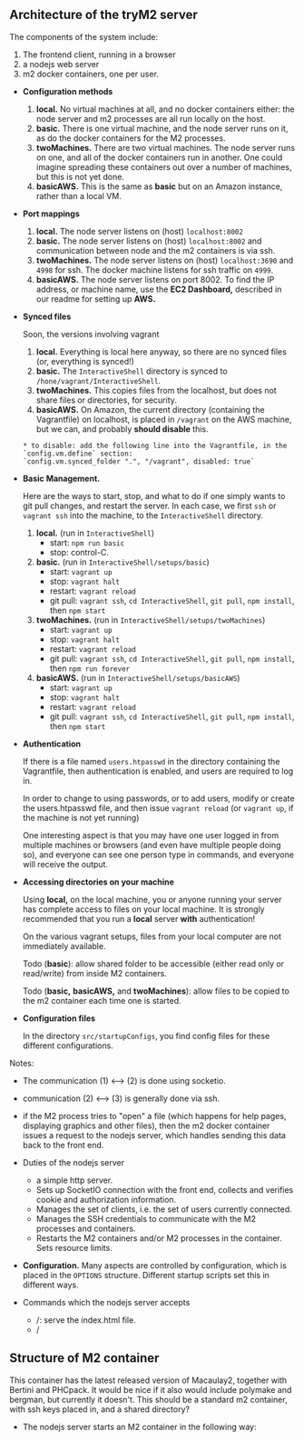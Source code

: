 Architecture of the tryM2 server
---------------------------------

The components of the system include:

1. The frontend client, running in a browser
2. a nodejs web server
3. m2 docker containers, one per user.

* **Configuration methods**

  1. **local.**  No virtual machines at all, and no docker containers either: the node server and m2 processes are all run locally on the host.
  2. **basic.** There is one virtual machine, and the node server runs on it, as do the docker containers for the M2 processes.
  3. **twoMachines.** There are two virtual machines.  The node server runs on one, and all of the docker containers run
  in another.  One could imagine spreading these containers out over a number of machines, but this is not
  yet done.
  4. **basicAWS.** This is the same as **basic** but on an Amazon instance, rather than a local VM.

* **Port mappings**

    1. **local.**  The node server listens on (host) `localhost:8002`
    2. **basic.** The node server listens on (host) `localhost:8002` and communication between node and the m2 containers
    is via ssh.
    3. **twoMachines.** The node server listens  on (host) `localhost:3690` and `4998` for ssh.
    The docker machine listens for ssh traffic on `4999`.
    4. **basicAWS.** The node server listens on port 8002.  To find the IP address, or machine name, use
    the **EC2 Dashboard,** described in our readme for setting up **AWS.**

* **Synced files**

    Soon, the versions involving vagrant

    1. **local.** Everything is local here anyway, so there are no synced files (or, everything is synced!)
    2. **basic.** The `InteractiveShell` directory is synced to `/hone/vagrant/InteractiveShell`.
    3. **twoMachines.** This copies files from the localhost, but does not share files or directories, for security.
    4. **basicAWS.** On Amazon, the current directory (containing the Vagrantfile) on localhost, is placed in `/vagrant`
    on the AWS machine, but we can, and probably **should disable** this.

      * to disable: add the following line into the Vagrantfile, in the `config.vm.define` section:
      `config.vm.synced_folder ".", "/vagrant", disabled: true`

* **Basic Management.**

  Here are the ways to start, stop, and what to do if one simply wants to git pull changes, and restart the server.
  In each case, we first `ssh` or `vagrant ssh` into the machine, to the `InteractiveShell` directory.

  1. **local.** (run in `InteractiveShell`)
      * start: `npm run basic`
      * stop: control-C.
  2. **basic.** (run in `InteractiveShell/setups/basic`)
      * start: `vagrant up`
      * stop: `vagrant halt`
      * restart: `vagrant reload`
      * git pull: `vagrant ssh`, `cd InteractiveShell`, `git pull`, `npm install`, then `npm start`
  3. **twoMachines.** (run in `InteractiveShell/setups/twoMachines`)
      * start: `vagrant up`
      * stop: `vagrant halt`
      * restart: `vagrant reload`
      * git pull: `vagrant ssh`, `cd InteractiveShell`, `git pull`, `npm install`, then `npm run forever`
  4. **basicAWS.** (run in `InteractiveShell/setups/basicAWS`)
      * start: `vagrant up`
      * stop: `vagrant halt`
      * restart: `vagrant reload`
      * git pull: `vagrant ssh`, `cd InteractiveShell`, `git pull`, `npm install`, then `npm start`

* **Authentication**

  If there is a file named `users.htpasswd` in the directory containing the Vagrantfile, then authentication
  is enabled, and users are required to log in.

  In order to change to using passwords, or to add users, modify or create the users.htpasswd file,
  and then issue `vagrant reload` (or `vagrant up`, if the machine is not yet running)

  One interesting aspect is that you may have one user logged in from multiple machines or browsers
  (and even have multiple people doing so), and everyone can see one person type in commands,
  and everyone will receive the output.

* **Accessing directories on your machine**

  Using **local,** on the local machine, you or anyone running your server has complete access to files on your local machine.
  It is strongly recommended that you run a **local** server **with** authentication!

  On the various vagrant setups, files from your local computer are not immediately available.

  Todo (**basic**): allow shared folder to be accessible (either read only or read/write) from inside M2 containers.

  Todo (**basic,** **basicAWS,** and **twoMachines**): allow files to be copied to the m2 container each time one is
  started.

* **Configuration files**

  In the directory `src/startupConfigs`, you find config files for these different configurations.




Notes:

* The communication (1) <--> (2) is done using socketio.
* communication (2) <--> (3) is generally done via ssh.
* if the M2 process tries to "open" a file (which happens for help pages,
    displaying graphics and other files), then the m2 docker container
    issues a request to the nodejs server, which handles sending this data back to the front end.
* Duties of the nodejs server
  * a simple http server.
  * Sets up SocketIO connection with the front end, collects and verifies
    cookie and authorization information.
  * Manages the set of clients, i.e. the set of users currently connected.
  * Manages the SSH credentials to communicate with the M2 processes and containers.
  * Restarts the M2 containers and/or M2 processes in the container.  Sets resource limits.

* **Configuration.** Many aspects are controlled by configuration, which is placed in the `OPTIONS`
 structure.  Different startup scripts set this in different ways.

* Commands which the nodejs server accepts
  * /: serve the index.html file.
  * /

Structure of M2 container
--------------------------

This container has the latest released version of Macaulay2, together with Bertini and PHCpack.  It would be
 nice if it also would include polymake and bergman, but currently it doesn't.  This should be a
 standard m2 container, with ssh keys placed in, and a shared directory?

* The nodejs server starts an M2 container in the following way: